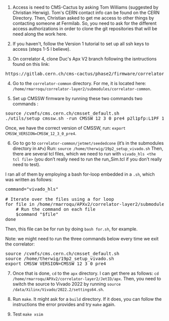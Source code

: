 1. Access is need to CMS-Cactus by asking Tom Williams (suggested by Christian Herwig). Tom's CERN contact info can be found on the CERN Directory. Then, Christian asked to get me access to other things by contacting someone at Fermilab. So, you need to ask for the different access authorizations in order to clone the git repositories that will be need along the work here.

2. If you haven't, follow the Version 1 tutorial to set up all ssh keys to access (steps 1-5 I believe).

3. On correlator 4, clone Duc's Apx V2 branch following the isntructions found on this link: 
<pre>
https://gitlab.cern.ch/cms-cactus/phase2/firmware/correlator-layer2/-/tree/JetID_APxV2/JetID/apx
</pre>

4. Go to the `correlator-common` directory. For me, it is located here: `/home/rmarroqu/correlator-layer2/submodules/correlator-common`.

5. Set up CMSSW firmware by running these two commands two commands :
<pre>
source /cvmfs/cms.cern.ch/cmsset_default.sh
./utils/setup_cmssw.sh -run CMSSW_12_3_0_pre4 p2l1pfp:L1PF_12_3_X lict-125x-v1.15
</pre>
Once, we have the correct version of CMSSW, run: `export CMSSW_VERSION=CMSSW_12_3_0_pre4`.

6. Go to go to `correlator-common/jetmet/seededcone` (it’s in the submodules directory in `APx`) Run:
`source /home/therwig/19p2_setup_vivado.sh`
Then, there are several tcl files, which we need to run with `vivado_hls <the tcl file>` (you don’t really need to run the run_Sim.tcl if you don’t really need to test).

I ran all of them by employing a bash for-loop embedded in a `.sh`, which was written as follows:

<pre>
command="vivado_hls"

# Iterate over the files using a for loop
for file in /home/rmarroqu/APXv2/correlator-layer2/submodules/correlator-common/jetmet/seededcone/*.tcl; do
    # Run the command on each file
    $command "$file"
done
</pre>

Then, this file can be for run by doing `bash for.sh`, for example.

Note: we might need to run the three commands below every time we exit the correlator: 

<pre>
source /cvmfs/cms.cern.ch/cmsset_default.sh
source /home/therwig/19p2_setup_vivado.sh
export CMSSW_VERSION=CMSSW_12_3_0_pre4
</pre>

7. Once that is done, `cd` to the `apx` directory. I can get there as follows: `cd /home/rmarroqu/APXv2/correlator-layer2/JetID/apx`. Then, you need to switch the source to Vivado 2022 by running `source /data/Xilinx/Vivado/2022.2/settings64.sh`.

8. Run `make`. It might ask for a `build` directory. If it does, you can follow the instructions the error provides and try `make` again.

9. Test `make xsim`
